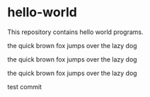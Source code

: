 # hello-world

This repository contains hello world programs.

the quick brown fox jumps over the lazy dog

the quick brown fox jumps over the lazy dog

the quick brown fox jumps over the lazy dog

test commit